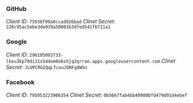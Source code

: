 ### GitHub
_Client ID_: `75930f99a8ccad926bad`
_Clinet Secret_: `226c95ac5ebe3de039a50001b3dfed541fb711a1`

### Google
_Client ID_: `296195093733-lkeu3kp78di31s544om0o6shjq2qrran.apps.googleusercontent.com`
_Clinet Secret_: `JLUPCRGIQqLfcouJORFg8WSn`

### Facebook
_Client ID_: `795053223986354`
_Clinet Secret_: `0b5667fab4bb40980bfd479d91d4ebef`